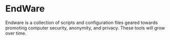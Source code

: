 # EndWare

Endware is a collection of scripts and configuration files geared towards promoting computer security, 
anonymity, and privacy.  These tools will grow over time.
